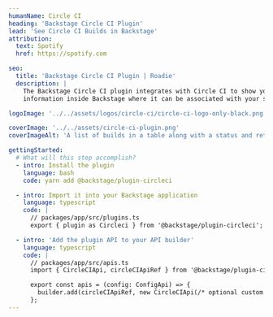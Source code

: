 ```yaml
---
humanName: Circle CI
heading: 'Backstage Circle CI Plugin'
lead: 'See Circle CI Builds in Backstage'
attribution:
  text: Spotify
  href: https://spotify.com

seo:
  title: 'Backstage Circle CI Plugin | Roadie'
  description: |
    The Backstage Circle CI plugin integrates with Circle CI to show your build
    information inside Backstage where it can be associated with your services.

logoImage: '../../assets/logos/circle-ci/circle-ci-logo-only-black.png'

coverImage: '../../assets/circle-ci-plugin.png'
coverImageAlt: 'A list of builds in a table along with a status and retry button for each build.'

gettingStarted:
  # What will this step accomplish?
  - intro: Install the plugin
    language: bash
    code: yarn add @backstage/plugin-circleci

  - intro: Import it into your Backstage application
    language: typescript
    code: |
      // packages/app/src/plugins.ts
      export { plugin as Circleci } from '@backstage/plugin-circleci';

  - intro: 'Add the plugin API to your API builder'
    language: typescript
    code: |
      // packages/app/src/apis.ts
      import { CircleCIApi, circleCIApiRef } from '@backstage/plugin-circleci';

      export const apis = (config: ConfigApi) => {
        builder.add(circleCIApiRef, new CircleCIApi(/* optional custom url for your own CircleCI instance */));
      };
---
```

